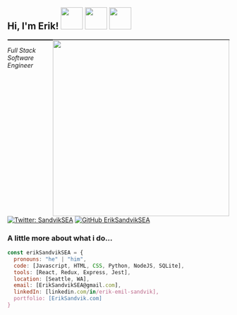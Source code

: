 <h2> Hi, I'm Erik! <img src="https://images.squarespace-cdn.com/content/v1/599f4601e3df283ad2ee5d10/1563911714892-JYMMEB7H7WI24VEJU9UW/ke17ZwdGBToddI8pDm48kDpmvDem-4laW87fbqJZt2QUqsxRUqqbr1mOJYKfIPR7LoDQ9mXPOjoJoqy81S2I8N_N4V1vUb5AoIIIbLZhVYxCRW4BPu10St3TBAUQYVKcv382BcOxWI54d38o40BDdI6fbYjzr7drPZ8tA-MdrwP5uXJ0Q_3ZxH0Bkf0cJ4LE/1200px-Flag_of_Cascadia.svg.png" width="50">  <img src="https://pngimage.net/wp-content/uploads/2018/06/van-cartoon-png-4.png" width="50">  <img src="https://upload.wikimedia.org/wikipedia/en/thumb/6/6d/Seattle_Mariners_logo_%28low_res%29.svg/1200px-Seattle_Mariners_logo_%28low_res%29.svg.png" width="50"></h2>
<div style="border-radius: 5px; border: 1px black solid"><img align='right' src="https://i.imgur.com/oABUPXa.jpg" width="400"></div>
<p><em>Full Stack Software Engineer</em></p>

[![Twitter: SandvikSEA](https://img.shields.io/twitter/follow/SandvikSEA?style=social)](https://twitter.com/SandvikSEA)
[![GitHub ErikSandvikSEA](https://img.shields.io/github/followers/ErikSandvikSEA?label=follow&style=social)](https://github.com/ErikSandvikSEA)


### A little more about what i do...  

```javascript
const erikSandvikSEA = {
  pronouns: "he" | "him",
  code: [Javascript, HTML, CSS, Python, NodeJS, SQLite],
  tools: [React, Redux, Express, Jest],
  location: [Seattle, WA],
  email: [ErikSandvikSEA@gmail.com],
  linkedIn: [linkedin.com/in/erik-emil-sandvik],
  portfolio: [ErikSandvik.com]
}
```


